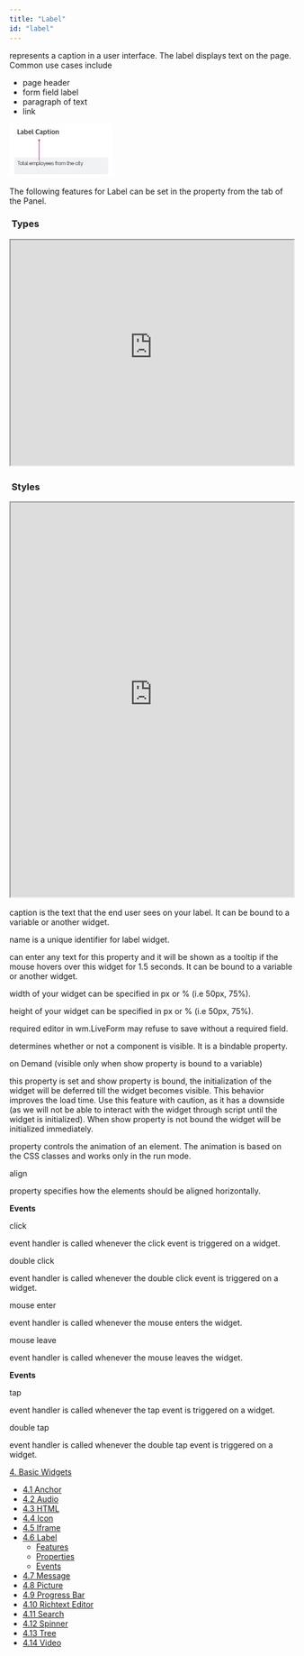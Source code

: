 ```yaml
---
title: "Label"
id: "label"
---
```


represents a caption in a user interface. The label displays text on the page. Common use cases include

- page header
- form field label
- paragraph of text
- link

[![](../assets/label_struct.jpg)](../assets/label_struct.jpg)

The following features for Label can be set in the property from the tab of the Panel.

###  Types

<iframe width="100%" height="400" style="background-color: snow;" allowtransparency="true" src="https://apps.wavemakeronline.com/documentation_snippets/#/LabelStyles">Types</iframe>

###  Styles

<iframe width="100%" height="700" style="background-color: snow;" allowtransparency="true" src="https://apps.wavemakeronline.com/documentation_snippets/#/Labels"></iframe>

caption is the text that the end user sees on your label. It can be bound to a variable or another widget.

name is a unique identifier for label widget.

can enter any text for this property and it will be shown as a tooltip if the mouse hovers over this widget for 1.5 seconds. It can be bound to a variable or another widget.

width of your widget can be specified in px or % (i.e 50px, 75%).

height of your widget can be specified in px or % (i.e 50px, 75%).

required editor in wm.LiveForm may refuse to save without a required field.

determines whether or not a component is visible. It is a bindable property.

on Demand (visible only when show property is bound to a variable)

this property is set and show property is bound, the initialization of the widget will be deferred till the widget becomes visible. This behavior improves the load time. Use this feature with caution, as it has a downside (as we will not be able to interact with the widget through script until the widget is initialized). When show property is not bound the widget will be initialized immediately.

property controls the animation of an element. The animation is based on the CSS classes and works only in the run mode.

align

property specifies how the elements should be aligned horizontally.

**Events**

click

event handler is called whenever the click event is triggered on a widget.

double click

event handler is called whenever the double click event is triggered on a widget.

mouse enter

event handler is called whenever the mouse enters the widget.

mouse leave

event handler is called whenever the mouse leaves the widget.

**Events**

tap

event handler is called whenever the tap event is triggered on a widget.

double tap

event handler is called whenever the double tap event is triggered on a widget.

[4\. Basic Widgets](/learn/app-development/widgets/widget-library/#basic)

- [4.1 Anchor](/learn/app-development/widgets/basic/anchor/)
- [4.2 Audio](/learn/app-development/widgets/media-widgets/)
- [4.3 HTML](/learn/app-development/widgets/basic/html/)
- [4.4 Icon](/learn/app-development/widgets/basic/icon/)
- [4.5 Iframe](/learn/app-development/widgets/basic/iframe/)
- [4.6 Label](/learn/app-development/widgets/basic/label/)
    - [Features](#features)
    - [Properties](#properties)
    - [Events](#events)
- [4.7 Message](/learn/app-development/widgets/basic/message/)
- [4.8 Picture](/learn/app-development/widgets/media-widgets/)
- [4.9 Progress Bar](/learn/app-development/widgets/basic/progress-bar/)
- [4.10 Richtext Editor](/learn/app-development/widgets/basic/richtext-editor/)
- [4.11 Search](/learn/app-development/widgets/basic/search/)
- [4.12 Spinner](/learn/app-development/widgets/basic/spinner/)
- [4.13 Tree](/learn/app-development/widgets/basic/tree/)
- [4.14 Video](/learn/app-development/widgets/media-widgets/)
